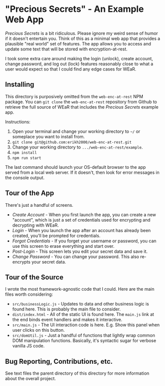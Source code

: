 # "Precious Secrets" - An Example Web App

_Precious Secrets_ is a bit ridiculous. Please ignore my weird sense of humor if it doesn't entertain you. Think of this as a minimal web app that provides a plausible "real world" set of features. The app allows you to access and update some text that will be stored with encryption-at-rest. 

I took some extra care around making the login (unlock), create account, change password, and log out (lock) features reasonably close to what a user would expect so that I could find any edge cases for WEaR. 

## Installing

This directory is purposively omitted from the `web-enc-at-rest` NPM package. You can `git clone` the `web-enc-at-rest` repository from Github to retrieve the full source of WEaR that includes the _Precious Secrets_ example app.

Instructions:
1. Open your terminal and change your working directory to `~/` or someplace you want to install from.
2. `git clone git@github.com:erikh2000/web-enc-at-rest.git`
3. Change your working directory to `.../web-enc-at-rest/example`.
4. `npm install`
5. `npm run start`

The last command should launch your OS-default browser to the app served from a local web server. If it doesn't, then look for error messages in the console output.

## Tour of the App

There's just a handful of screens.

* *Create Account* - When you first launch the app, you can create a new "account", which is just a set of credentials used for encrypting and decrypting with WEaR.
* *Login* - When you launch the app after an account has already been created, you'll be prompted for credentials.
* *Forgot Credentials* - If you forget your username or password, you can use this screen to erase everything and start over.
* *Post-Login* - This screen lets you edit your secret data and save it.
* *Change Password* - You can change your password. This also re-encrypts your secret data.

## Tour of the Source

I wrote the most framework-agnostic code that I could. Here are the main files worth considering:

* `src/businessLogic.js` - Updates to data and other business logic is found here. This is probably the main file to consider.
* `dist/index.html` - All of the static UI is found here. The `main.js` link at the end binds event handlers and makes it interactive.
* `src/main.js` - The UI interaction code is here. E.g. Show this panel when user clicks on this button.
* `src/domUtil.js` - Just a handful of functions that lightly wrap common DOM manipulation functions. Basically, it's syntactic sugar for verbose vanilla JS code.

## Bug Reporting, Contributions, etc.

See text files the parent directory of this directory for more information about the overall project.